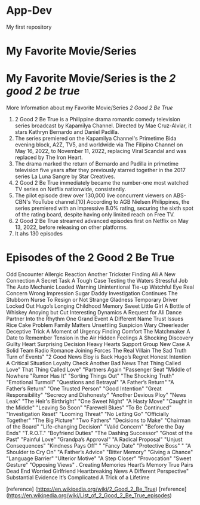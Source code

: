 # App-Dev
My first repository

# My Favorite Movie/Series

# My Favorite Movie/Series is the *2 good 2 be true*

More Information about my Favorite Movie/Series *2 Good 2 Be True*

1. 2 Good 2 Be True is a Philippine drama romantic comedy television series broadcast by Kapamilya Channel. Directed by Mae Cruz-Alviar, it stars Kathryn Bernardo and Daniel Padilla.
2. The series premiered on the Kapamilya Channel's Primetime Bida evening block, A2Z, TV5, and worldwide via The Filipino Channel on May 16, 2022, to November 11, 2022, replacing Viral Scandal and was replaced by The Iron Heart.
3. The drama marked the return of Bernardo and Padilla in primetime television five years after they previously starred together in the 2017 series La Luna Sangre by Star Creatives.
4. 2 Good 2 Be True immediately became the number-one most watched TV series on Netflix nationwide, consistently.
5. The pilot episode drew over 130,000 live concurrent viewers on ABS-CBN's YouTube channel.[10] According to AGB Nielsen Philippines, the series premiered with an impressive 8.0% rating, securing the sixth spot of the rating board, despite having only limited reach on Free TV.
6. 2 Good 2 Be True streamed advanced episodes first on Netflix on May 13, 2022, before releasing on other platforms.
7. It ahs 130 episodes


# Episodes of the 2 Good 2 Be True
Odd Encounter
Allergic Reaction
Another Trickster
Finding Ali
A New Connection
A Secret Task
A Tough Case
Testing the Waters
Stressful Job
The Auto Mechanic
Loaded Warning
Unintentional Tie-up
Watchful Eye
Real Concern
Wrong Impression
Sugar Daddy
Investigation Continues
The Stubborn Nurse
To Resign or Not
Strange Gladness
Temporary Driver
Locked Out
Hugo’s Longing
Childhood Memory
Sweet Little Girl
A Bottle of Whiskey
Anoying but Cut
Interesting Dynamics
A Request for Ali
Dance Partner
Into the Rhythm
One Grand Event
A Different Name
Trust Issues
Rice Cake Problem
Family Matters
Unsettling Suspicion
Wary Cheerleader
Deceptive Trick
A Moment of Urgency
Finding Comfort
The Matchmaker
A Date to Remember
Tension in the Air
Hidden Feelings
A Shocking Discovery
Guilty Heart
Surprising Decision
Heavy Hearts
Support Group
New Case
A Solid Team
Radio Romance
Joining Forces
The Real Villain
The Sad Truth
Turn of Events" "2 Good News
Eloy is Back
Hugo’s Regret
Honest Intention
A Critical Situation
Loyalty Check
Another Bad News
That Thing Called Love"
That Thing Called Love"
"Partners Again
"Passenger Seat
"Middle of Nowhere
"Rumor Has It"
"Sorting Things Out"
"The Shocking Truth"
"Emotional Turmoil"
"Questions and Betrayal"
"A Father’s Return"
"A Father’s Return"
"One Trusted Person"
"Good Intention"
"Great Responsibility"
"Secrecy and Dishonesty"
"Another Devious Ploy"
"News Leak"
"The Heir's Birthright"
"One Sweet Night"
"A Hasty Move"
"Caught in the Middle"
"Leaving So Soon"
"Farewell Blues"
"To Be Continued"
"Investigation Reset"
"Looming Threat"
"No Letting Go"
"Officially Together"
"The Big Picture"
"Two Fathers"
"Decisions to Make"
"Chairman of the Board"
"Life-changing Decision"
"Valid Concern"
"Before the Day Ends"
"T.R.O.T."
"Boyfriend Duties"
"The Dashing Successor"
"Ghost of the Past"
"Painful Love"
"Grandpa’s Approval"
"A Radical Proposal"
"Unjust Consequences"
"Kindness Pays Off" "
"Fancy Date"
"Protective Boss" "
"A Shoulder to Cry On"
"A Father’s Advice"
"Bitter Memory"
"Giving a Chance"
"Language Barrier"
"Ulterior Motive"
"A Step Closer"
"Provocation"
"Sweet Gesture"
"Opposing Views" .
Creating Memories
Heart’s Memory
True Pairs
Dead End
Worried Girlfriend
Heartbreaking News
A Different Perspective"
Substantial Evidence
It’s Complicated
A Trick of a Lifetime

[reference] (https://en.wikipedia.org/wiki/2_Good_2_Be_True)
[reference] (https://en.wikipedia.org/wiki/List_of_2_Good_2_Be_True_episodes)
